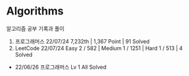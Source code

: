 # Algorithms

알고리즘 공부 기록과 풀이

1. 프로그래머스 22/07/24 7,232th | 1,367 Point | 91 Solved
2. LeetCode 22/07/24 Easy 2 / 582 | Medium 1 / 1251 | Hard 1 / 513 | 4 Solved

- 22/06/26 프로그래머스 Lv 1 All Solved
